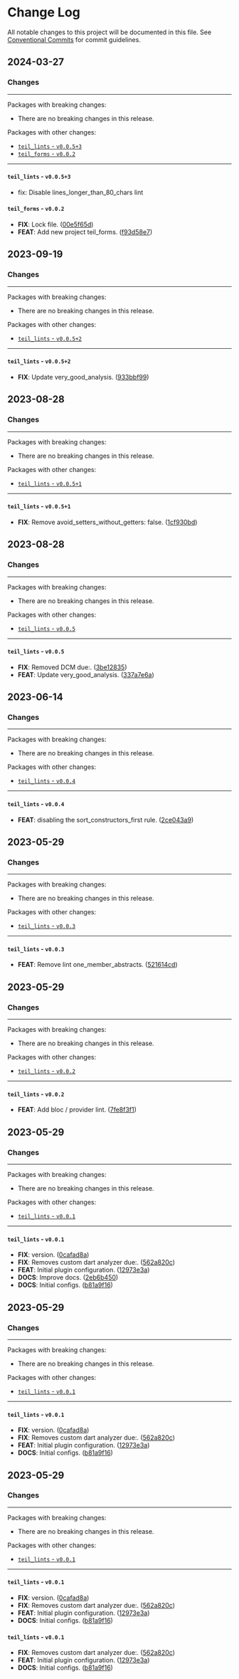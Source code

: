 # Change Log

All notable changes to this project will be documented in this file.
See [Conventional Commits](https://conventionalcommits.org) for commit guidelines.

## 2024-03-27

### Changes

---

Packages with breaking changes:

 - There are no breaking changes in this release.

Packages with other changes:

 - [`teil_lints` - `v0.0.5+3`](#teil_lints---v0053)
 - [`teil_forms` - `v0.0.2`](#teil_forms---v002)

---

#### `teil_lints` - `v0.0.5+3`

 - fix: Disable lines_longer_than_80_chars lint

#### `teil_forms` - `v0.0.2`

 - **FIX**: Lock file. ([00e5f65d](https://github.com/voll-labs/teil_packages/commit/00e5f65d4a54bb0e9ac082a6dcae5e384d85bcb2))
 - **FEAT**: Add new project teil_forms. ([f93d58e7](https://github.com/voll-labs/teil_packages/commit/f93d58e72db72dde1e592ec460931274cec54d35))


## 2023-09-19

### Changes

---

Packages with breaking changes:

 - There are no breaking changes in this release.

Packages with other changes:

 - [`teil_lints` - `v0.0.5+2`](#teil_lints---v0052)

---

#### `teil_lints` - `v0.0.5+2`

 - **FIX**: Update very_good_analysis. ([933bbf99](https://github.com/voll-labs/teil_packages/commit/933bbf99ba662abfd55f8d1b2c53605ec5aea0c7))


## 2023-08-28

### Changes

---

Packages with breaking changes:

 - There are no breaking changes in this release.

Packages with other changes:

 - [`teil_lints` - `v0.0.5+1`](#teil_lints---v0051)

---

#### `teil_lints` - `v0.0.5+1`

 - **FIX**: Remove avoid_setters_without_getters: false. ([1cf930bd](https://github.com/voll-labs/teil_packages/commit/1cf930bd5d6e55a5914369e6c15b8ed939df2513))


## 2023-08-28

### Changes

---

Packages with breaking changes:

 - There are no breaking changes in this release.

Packages with other changes:

 - [`teil_lints` - `v0.0.5`](#teil_lints---v005)

---

#### `teil_lints` - `v0.0.5`

 - **FIX**: Removed DCM due:. ([3be12835](https://github.com/voll-labs/teil_packages/commit/3be12835af1a8320d542ebc95e9201ed6ec3ce00))
 - **FEAT**: Update very_good_analysis. ([337a7e6a](https://github.com/voll-labs/teil_packages/commit/337a7e6a8abc6fbd22b711d221d48447eb1e049f))


## 2023-06-14

### Changes

---

Packages with breaking changes:

 - There are no breaking changes in this release.

Packages with other changes:

 - [`teil_lints` - `v0.0.4`](#teil_lints---v004)

---

#### `teil_lints` - `v0.0.4`

 - **FEAT**: disabling the sort_constructors_first rule. ([2ce043a9](https://github.com/voll-labs/teil_packages/commit/2ce043a9f662809f21491000e2a9baf56fe0d3f5))


## 2023-05-29

### Changes

---

Packages with breaking changes:

 - There are no breaking changes in this release.

Packages with other changes:

 - [`teil_lints` - `v0.0.3`](#teil_lints---v003)

---

#### `teil_lints` - `v0.0.3`

 - **FEAT**: Remove lint one_member_abstracts. ([521614cd](https://github.com/voll-labs/teil_packages/commit/521614cd8acd87918687c688737976ff951a7134))


## 2023-05-29

### Changes

---

Packages with breaking changes:

 - There are no breaking changes in this release.

Packages with other changes:

 - [`teil_lints` - `v0.0.2`](#teil_lints---v002)

---

#### `teil_lints` - `v0.0.2`

 - **FEAT**: Add bloc / provider lint. ([7fe8f3f1](https://github.com/voll-labs/teil_packages/commit/7fe8f3f17d6ade2c3c3f9edc46fad75fc0c31f00))


## 2023-05-29

### Changes

---

Packages with breaking changes:

 - There are no breaking changes in this release.

Packages with other changes:

 - [`teil_lints` - `v0.0.1`](#teil_lints---v001)

---

#### `teil_lints` - `v0.0.1`

 - **FIX**: version. ([0cafad8a](https://github.com/voll-labs/teil_packages/commit/0cafad8ada3402e252cb59158d71cbe27dbb5859))
 - **FIX**: Removes custom dart analyzer due:. ([562a820c](https://github.com/voll-labs/teil_packages/commit/562a820c469570d98e4ecea848c9c52c8184089f))
 - **FEAT**: Initial plugin configuration. ([12973e3a](https://github.com/voll-labs/teil_packages/commit/12973e3a95601f5c77c732928640d22e6b44cd62))
 - **DOCS**: Improve docs. ([2eb6b450](https://github.com/voll-labs/teil_packages/commit/2eb6b45082a8f52c63c6a7fcaa1443699d9c9b3a))
 - **DOCS**: Initial configs. ([b81a9f16](https://github.com/voll-labs/teil_packages/commit/b81a9f16456994dbc5b75b03959c370f5c697fcb))


## 2023-05-29

### Changes

---

Packages with breaking changes:

 - There are no breaking changes in this release.

Packages with other changes:

 - [`teil_lints` - `v0.0.1`](#teil_lints---v001)

---

#### `teil_lints` - `v0.0.1`

 - **FIX**: version. ([0cafad8a](https://github.com/voll-labs/teil_packages/commit/0cafad8ada3402e252cb59158d71cbe27dbb5859))
 - **FIX**: Removes custom dart analyzer due:. ([562a820c](https://github.com/voll-labs/teil_packages/commit/562a820c469570d98e4ecea848c9c52c8184089f))
 - **FEAT**: Initial plugin configuration. ([12973e3a](https://github.com/voll-labs/teil_packages/commit/12973e3a95601f5c77c732928640d22e6b44cd62))
 - **DOCS**: Initial configs. ([b81a9f16](https://github.com/voll-labs/teil_packages/commit/b81a9f16456994dbc5b75b03959c370f5c697fcb))


## 2023-05-29

### Changes

---

Packages with breaking changes:

 - There are no breaking changes in this release.

Packages with other changes:

 - [`teil_lints` - `v0.0.1`](#teil_lints---v001)

---

#### `teil_lints` - `v0.0.1`

 - **FIX**: version. ([0cafad8a](https://github.com/voll-labs/teil_packages/commit/0cafad8ada3402e252cb59158d71cbe27dbb5859))
 - **FIX**: Removes custom dart analyzer due:. ([562a820c](https://github.com/voll-labs/teil_packages/commit/562a820c469570d98e4ecea848c9c52c8184089f))
 - **FEAT**: Initial plugin configuration. ([12973e3a](https://github.com/voll-labs/teil_packages/commit/12973e3a95601f5c77c732928640d22e6b44cd62))
 - **DOCS**: Initial configs. ([b81a9f16](https://github.com/voll-labs/teil_packages/commit/b81a9f16456994dbc5b75b03959c370f5c697fcb))


#### `teil_lints` - `v0.0.1`

- **FIX**: Removes custom dart analyzer due:. ([562a820c](https://github.com/voll-labs/teil_packages/commit/562a820c469570d98e4ecea848c9c52c8184089f))
- **FEAT**: Initial plugin configuration. ([12973e3a](https://github.com/voll-labs/teil_packages/commit/12973e3a95601f5c77c732928640d22e6b44cd62))
- **DOCS**: Initial configs. ([b81a9f16](https://github.com/voll-labs/teil_packages/commit/b81a9f16456994dbc5b75b03959c370f5c697fcb))
